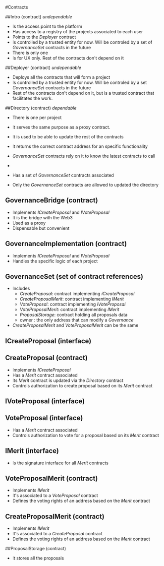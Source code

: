 #Contracts

##Intro (contract) _undependable_
- Is the access point to the platform
- Has access to a registry of the projects associated to each user
- Points to the _Deployer_ contract
- Is controlled by a trusted entity for now. Will be controled by a set of _GovernanceSet_ contracts in the future
- There is only one
- Is for UX only. Rest of the contracts don't depend on it

##Deployer (contract) _undependable_
- Deploys all the contracts that will form a project
- Is controlled by a trusted entity for now. Will be controled by a set _GovernanceSet_ contracts in the future
- Rest of the contracts don't depend on it, but is a trusted contract that facilitates the work.

##Directory (contract) _dependable_
- There is one per project
- It serves the same purpose as a proxy contract.
- It is used to be able to update the rest of the contracts
- It returns the correct contract address for an specific functionality

- _GovernanceSet_ contracts rely on it to know the latest contracts to call
- 
- Has a set of _GovernanceSet_ contracts associated
- Only the _GovernanceSet_ contracts are allowed to updated the directory

## GovernanceBridge (contract)
- Implements _ICreateProposal_ and _IVoteProposal_
- It is the bridge with the Web3
- Used as a proxy
- Dispensable but convenient

## GovernanceImplementation (contract)
- Implements _ICreateProposal_ and _IVoteProposal_
- Handles the specific logic of each project

## GovernanceSet (set of contract references)
 - Includes
    + _CreateProposal_: contract implementing _iCreateProposal_
    + _CreateProposalMerit_: contract implementing _IMerit_
    + _VoteProposal_: contract implementing _iVoteProposal_
    + _VoteProposalMerit_: contract implementing _IMerit_
    + _ProposalStorage_: contract holding all proposals data
    + owner : the only address that can modify a _Governance_
- _CreateProposalMerit_ and _VoteProposalMerit_ can be the same

## ICreateProposal (interface)

## CreateProposal (contract)
- Implements _ICreateProposal_
- Has a _Merit_ contract associated
- Its _Merit_ contract is updated via the _Directory_ contract
- Controls authorization to create proposal based on its _Merit_ contract

## IVoteProposal (interface)

## VoteProposal (interface)
- Has a _Merit_ contract associated
- Controls authorization to vote for a proposal based on its _Merit_ contract

## IMerit (interface)
- Is the signature interface for all _Merit_ contracts

## VoteProposalMerit (contract)
- Implements _IMerit_
- It's associated to a _VoteProposal_ contract
- Defines the voting rights of an address based on the _Merit_ contract

## CreateProposalMerit (contract)
- Implements _IMerit_
- It's associated to a _CreateProposal_ contract
- Defines the voting rights of an address based on the _Merit_ contract

##ProposalStorage (contract)
- It stores all the proposals
    





